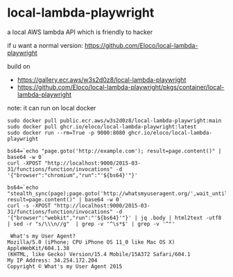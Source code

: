 # local-lambda-playwright
a local AWS lambda API which is friendly to hacker

if u want a normal version: 
https://github.com/Eloco/local-lambda-playwright

build on
- https://gallery.ecr.aws/w3s2d0z8/local-lambda-playwright
- https://github.com/Eloco/local-lambda-playwright/pkgs/container/local-lambda-playwright

note: it can run on local docker
```
sudo docker pull public.ecr.aws/w3s2d0z8/local-lambda-playwright:main
sudo docker pull ghcr.io/eloco/local-lambda-playwright:latest
sudo docker run --rm=True -p 9000:8080 ghcr.io/eloco/local-lambda-playwright
```

```
bs64=`echo "page.goto('http://example.com'); result=page.content()" | base64 -w 0`
curl -XPOST "http://localhost:9000/2015-03-31/functions/function/invocations" -d '{"browser":"chromium","run":"'${bs64}'"}'
```

```
bs64=`echo "stealth_sync(page);page.goto('http://whatsmyuseragent.org/',wait_until='commit'); result=page.content()" | base64 -w 0`
curl -s -XPOST "http://localhost:9000/2015-03-31/functions/function/invocations" -d '{"browser":"webkit","run":"'${bs64}'"}' | jq .body | html2text -utf8  | sed -r "s/\\\n//g"  | grep -v '^\s*$' | grep -v '^"'

 What's my User Agent?
Mozilla/5.0 (iPhone; CPU iPhone OS 11_0 like Mac OS X) AppleWebKit/604.1.38
(KHTML, like Gecko) Version/15.4 Mobile/15A372 Safari/604.1
My IP Address: 34.254.172.204
Copyright © What's my User Agent 2015
